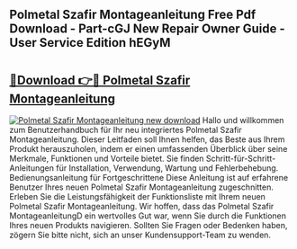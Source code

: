## Polmetal Szafir Montageanleitung Free Pdf Download - Part-cGJ New Repair Owner Guide - User Service Edition hEGyM

# <h2><a href="http://df7alx4.blite.top/?on=Polmetal+Szafir+Montageanleitung">🔗Download 👉🔴 Polmetal Szafir Montageanleitung</a></h2>

[![Polmetal Szafir Montageanleitung new download](https://i.imgur.com/lujVjoI.png)](http://df7alx4.blite.top/?on=Polmetal+Szafir+Montageanleitung)
Hallo und willkommen zum Benutzerhandbuch für Ihr neu integriertes Polmetal Szafir Montageanleitung. Dieser Leitfaden soll Ihnen helfen, das Beste aus Ihrem Produkt herauszuholen, indem er einen umfassenden Überblick über seine Merkmale, Funktionen und Vorteile bietet. Sie finden Schritt-für-Schritt-Anleitungen für Installation, Verwendung, Wartung und Fehlerbehebung. Bedienungsanleitung für Fortgeschrittene Diese Anleitung ist auf erfahrene Benutzer Ihres neuen Polmetal Szafir Montageanleitung zugeschnitten. Erleben Sie die Leistungsfähigkeit der Funktionsliste mit Ihrem neuen Polmetal Szafir Montageanleitung. Wir hoffen, dass das Polmetal Szafir MontageanleitungD ein wertvolles Gut war, wenn Sie durch die Funktionen Ihres neuen Produkts navigieren. Sollten Sie Fragen oder Bedenken haben, zögern Sie bitte nicht, sich an unser Kundensupport-Team zu wenden.
